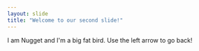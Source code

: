 ```yaml
---
layout: slide
title: "Welcome to our second slide!"
---
```

I am Nugget and I'm a big fat bird. 
Use the left arrow to go back!
